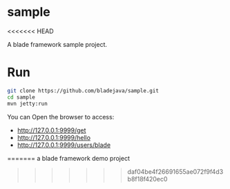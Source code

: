 # sample
<<<<<<< HEAD

A blade framework sample project.

# Run

```sh
git clone https://github.com/bladejava/sample.git
cd sample
mvn jetty:run
```

You can Open the browser to access:

- http://127.0.0.1:9999/get
- http://127.0.0.1:9999/hello
- http://127.0.0.1:9999/users/blade

=======
a blade framework demo project
>>>>>>> daf04be4f26691655ae072f9f4d3b8f18f420ec0
